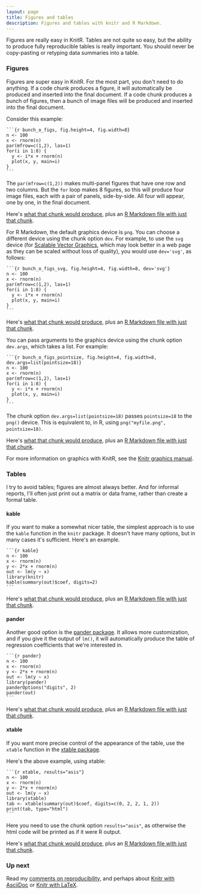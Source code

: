 ```yaml
---
layout: page
title: Figures and tables
description: Figures and tables with knitr and R Markdown.
---
```


Figures are really easy in KnitR. Tables are not quite so easy, but
the ability to produce fully reproducible tables is really
important. You should never be copy-pasting or retyping data summaries
into a table.

### Figures

Figures are super easy in KnitR. For the most part, you don't need to
do anything. If a code chunk produces a figure, it will automatically
be produced and inserted into the final document. If a code chunk
produces a bunch of figures, then a bunch of image files will be
produced and inserted into the final document.

Consider this example:

    ```{r bunch_o_figs, fig.height=4, fig.width=8}
    n <- 100
    x <- rnorm(n)
    par(mfrow=c(1,2), las=1)
    for(i in 1:8) {
      y <- i*x + rnorm(n)
      plot(x, y, main=i)
    }
    ```

The `par(mfrow=c(1,2))` makes multi-panel figures that have one row
and two columns. But the `for` loop makes 8 figures, so this will
produce four image files, each with a pair of panels,
side-by-side. All four will appear, one by one, in the
final document.

Here's
[what that chunk would produce](../assets/short_examples/bunch_o_figs.html),
plus an
[R Markdown file with just that chunk](../assets/short_examples/bunch_o_figs.Rmd).

For R Markdown, the default graphics device is `png`. You can choose
a different device using the chunk option `dev`. For example, to use
the `svg` device (for
[Scalable Vector Graphics](https://en.wikipedia.org/wiki/Scalable_Vector_Graphics),
which may look better in a web page as they can be scaled without loss
of quality), you would use `dev='svg'`, as follows:

    ```{r bunch_o_figs_svg, fig.height=4, fig.width=8, dev='svg'}
    n <- 100
    x <- rnorm(n)
    par(mfrow=c(1,2), las=1)
    for(i in 1:8) {
      y <- i*x + rnorm(n)
      plot(x, y, main=i)
    }
    ```

Here's
[what that chunk would produce](../assets/short_examples/bunch_o_figs_svg.html),
plus an
[R Markdown file with just that chunk](../assets/short_examples/bunch_o_figs_svg.Rmd).

You can pass arguments to the graphics device using the chunk option
`dev.args`, which takes a list.  For example:

    ```{r bunch_o_figs_pointsize, fig.height=4, fig.width=8, dev.args=list(pointsize=18)}
    n <- 100
    x <- rnorm(n)
    par(mfrow=c(1,2), las=1)
    for(i in 1:8) {
      y <- i*x + rnorm(n)
      plot(x, y, main=i)
    }
    ```

The chunk option `dev.args=list(pointsize=18)` passes `pointsize=18`
to the `png()` device. This is equivalent to, in R, using
`png("myfile.png", pointsize=18)`.

Here's
[what that chunk would produce](../assets/short_examples/bunch_o_figs_pointsize.html),
plus an
[R Markdown file with just that chunk](../assets/short_examples/bunch_o_figs_pointsize.Rmd).

For more information on graphics with KnitR, see the
[Knitr graphics manual](https://yihui.name/knitr/demo/graphics/).


### Tables

I try to avoid tables; figures are almost always better. And for
informal reports, I'll often just print out a matrix or data frame,
rather than create a formal table.

#### kable

If you want to make a somewhat nicer table, the simplest approach is
to use the `kable` function in the `knitr` package. It doesn't have
many options, but in many cases it's sufficient. Here's an example.

    ```{r kable}
    n <- 100
    x <- rnorm(n)
    y <- 2*x + rnorm(n)
    out <- lm(y ~ x)
    library(knitr)
    kable(summary(out)$coef, digits=2)
    ```

Here's
[what that chunk would produce](../assets/short_examples/kable.html),
plus an
[R Markdown file with just that chunk](../assets/short_examples/kable.Rmd).

#### pander

Another good option is the
[pander package](http://rapporter.github.io/pander/).
It allows more customization, and if you give it the output of `lm()`,
it will automatically produce the table of regression coefficients
that we're interested in.

    ```{r pander}
    n <- 100
    x <- rnorm(n)
    y <- 2*x + rnorm(n)
    out <- lm(y ~ x)
    library(pander)
    panderOptions("digits", 2)
    pander(out)
    ```

Here's
[what that chunk would produce](../assets/short_examples/pander.html),
plus an
[R Markdown file with just that chunk](../assets/short_examples/pander.Rmd).


#### xtable

If you want more precise control of the appearance of the table, use
the `xtable` function in the
[xtable package](https://cran.r-project.org/package=xtable).

Here's the above example, using xtable:

    ```{r xtable, results="asis"}
    n <- 100
    x <- rnorm(n)
    y <- 2*x + rnorm(n)
    out <- lm(y ~ x)
    library(xtable)
    tab <- xtable(summary(out)$coef, digits=c(0, 2, 2, 1, 2))
    print(tab, type="html")
    ```

Here you need to use the chunk option `results="asis"`, as otherwise the
html code will be printed as if it were R output.

Here's
[what that chunk would produce](../assets/short_examples/xtable.html),
plus an
[R Markdown file with just that chunk](../assets/short_examples/xtable.Rmd).

### Up next

Read my [comments on reproducibility](reproducible.html), and
perhaps about [Knitr with AsciiDoc](asciidoc.html) or
[Knitr with LaTeX](latex.html).
